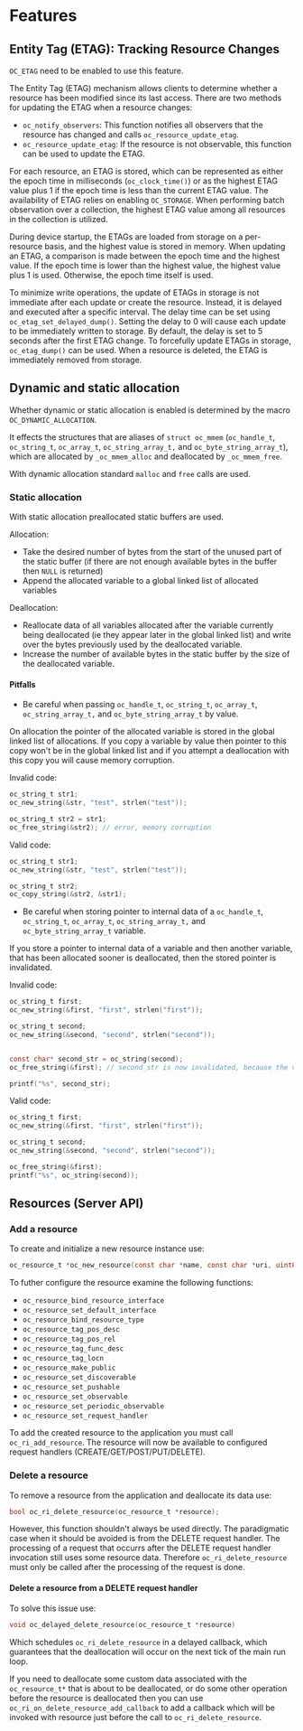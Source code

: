 # Features

## Entity Tag (ETAG): Tracking Resource Changes

`OC_ETAG` need to be enabled to use this feature.

The Entity Tag (ETAG) mechanism allows clients to determine whether a resource has been modified since its last access. There are two methods for updating the ETAG when a resource changes:

- `oc_notify_observers`: This function notifies all observers that the resource has changed and calls `oc_resource_update_etag`.
- `oc_resource_update_etag`: If the resource is not observable, this function can be used to update the ETAG.

For each resource, an ETAG is stored, which can be represented as either the epoch time in milliseconds (`oc_clock_time()`) or as the highest ETAG value plus 1 if the epoch time is less than the current ETAG value. The availability of ETAG relies on enabling `OC_STORAGE`. When performing batch observation over a collection, the highest ETAG value among all resources in the collection is utilized.

During device startup, the ETAGs are loaded from storage on a per-resource basis, and the highest value is stored in memory. When updating an ETAG, a comparison is made between the epoch time and the highest value. If the epoch time is lower than the highest value, the highest value plus 1 is used. Otherwise, the epoch time itself is used.

To minimize write operations, the update of ETAGs in storage is not immediate after each update or create the resource. Instead, it is delayed and executed after a specific interval. The delay time can be set using `oc_etag_set_delayed_dump()`. Setting the delay to 0 will cause each update to be immediately written to storage. By default, the delay is set to 5 seconds after the first ETAG change. To forcefully update ETAGs in storage, `oc_etag_dump()` can be used. When a resource is deleted, the ETAG is immediately removed from storage.


## Dynamic and static allocation

Whether dynamic or static allocation is enabled is determined by the macro `OC_DYNAMIC_ALLOCATION`.

It effects the structures that are aliases of `struct oc_mmem` (`oc_handle_t`, `oc_string_t`, `oc_array_t`, `oc_string_array_t,` and `oc_byte_string_array_t`), which are allocated by `_oc_mmem_alloc` and deallocated by `_oc_mmem_free`.

With dynamic allocation standard `malloc` and `free` calls are used.

### Static allocation

With static allocation preallocated static buffers are used.

Allocation:

* Take the desired number of bytes from the start of the unused part of the static buffer (if there are not enough available bytes in the buffer then `NULL` is returned)
* Append the allocated variable to a global linked list of allocated variables

Deallocation:

* Reallocate data of all variables allocated after the variable currently being deallocated (ie they appear later in the global linked list) and write over the bytes previously used by the deallocated variable.
* Increase the number of available bytes in the static buffer by the size of the deallocated variable.

#### Pitfalls

* Be careful when passing `oc_handle_t`, `oc_string_t`, `oc_array_t`, `oc_string_array_t,` and `oc_byte_string_array_t` by value.

On allocation the pointer of the allocated variable is stored in the global linked list of allocations. If you copy a variable by value then pointer to this copy won't be in the global linked list and if you attempt a deallocation with this copy you will cause memory corruption.

Invalid code:

```C
oc_string_t str1;
oc_new_string(&str, "test", strlen("test"));

oc_string_t str2 = str1;
oc_free_string(&str2); // error, memory corruption

```

Valid code:

```C
oc_string_t str1;
oc_new_string(&str, "test", strlen("test"));

oc_string_t str2;
oc_copy_string(&str2, &str1);
```

* Be careful when storing pointer to internal data of a `oc_handle_t`, `oc_string_t`, `oc_array_t`, `oc_string_array_t,` and `oc_byte_string_array_t` variable.

If you store a pointer to internal data of a variable and then another variable, that has been allocated sooner is deallocated, then the stored pointer is invalidated.

Invalid code:

```C
oc_string_t first;
oc_new_string(&first, "first", strlen("first"));

oc_string_t second;
oc_new_string(&second, "second", strlen("second"));


const char* second_str = oc_string(second);
oc_free_string(&first); // second_str is now invalidated, because the variable second was allocated later and thus its internal data is reallocated after the variable first is deallocated

printf("%s", second_str);
```

Valid code:

```C
oc_string_t first;
oc_new_string(&first, "first", strlen("first"));

oc_string_t second;
oc_new_string(&second, "second", strlen("second"));

oc_free_string(&first);
printf("%s", oc_string(second));
```

## Resources (Server API)

### Add a resource

To create and initialize a new resource instance use:

```C
oc_resource_t *oc_new_resource(const char *name, const char *uri, uint8_t num_resource_types, size_t device);
```

To futher configure the resource examine the following functions:

* `oc_resource_bind_resource_interface`
* `oc_resource_set_default_interface`
* `oc_resource_bind_resource_type`
* `oc_resource_tag_pos_desc`
* `oc_resource_tag_pos_rel`
* `oc_resource_tag_func_desc`
* `oc_resource_tag_locn`
* `oc_resource_make_public`
* `oc_resource_set_discoverable`
* `oc_resource_set_pushable`
* `oc_resource_set_observable`
* `oc_resource_set_periodic_observable`
* `oc_resource_set_request_handler`

To add the created resource to the application you must call `oc_ri_add_resource`. The resource will now be available to configured request handlers (CREATE/GET/POST/PUT/DELETE).

### Delete a resource

To remove a resource from the application and deallocate its data use:

```C
bool oc_ri_delete_resource(oc_resource_t *resource);
```

However, this function shouldn't always be used directly. The paradigmatic case when it should be avoided is from the DELETE request handler. The processing of a request that occurrs after the DELETE request handler invocation still uses some resource data. Therefore `oc_ri_delete_resource` must only be called after the processing of the request is done.

#### Delete a resource from a DELETE request handler

To solve this issue use:

```C
void oc_delayed_delete_resource(oc_resource_t *resource)
```

Which schedules `oc_ri_delete_resource` in a delayed callback, which guarantees that the deallocation will occur on the next tick of the main run loop.

If you need to deallocate some custom data associated with the `oc_resource_t*` that is about to be deallocated, or do some other operation before the resource is deallocated then you can use `oc_ri_on_delete_resource_add_callback` to add a callback which will be invoked with resource just before the call to `oc_ri_delete_resource`.

<!-- ## Collections -->

